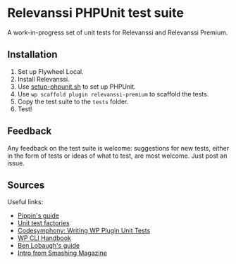 # Relevanssi PHPUnit test suite

A work-in-progress set of unit tests for Relevanssi and Relevanssi Premium.

## Installation

1. Set up Flywheel Local.
2. Install Relevanssi.
3. Use [setup-phpunit.sh](https://gist.github.com/keesiemeijer/a888f3d9609478b310c2d952644891ba) to set up PHPUnit.
4. Use `wp scaffold plugin relevanssi-premium` to scaffold the tests.
5. Copy the test suite to the `tests` folder.
6. Test!

## Feedback
Any feedback on the test suite is welcome: suggestions for new tests, either in the form of tests or ideas of what to test, are most welcome. Just post an issue.

## Sources

Useful links:

- [Pippin's guide](https://pippinsplugins.com/series/unit-tests-wordpress-plugins/)
- [Unit test factories](https://core.trac.wordpress.org/browser/trunk/tests/phpunit/includes/factory?order=name)
- [Codesymphony: Writing WP Plugin Unit Tests](https://codesymphony.co/writing-wordpress-plugin-unit-tests/)
- [WP CLI Handbook](https://make.wordpress.org/cli/handbook/plugin-unit-tests/)
- [Ben Lobaugh's guide](https://ben.lobaugh.net/blog/84669/how-to-add-unit-testing-and-continuous-integration-to-your-wordpress-plugin)
- [Intro from Smashing Magazine](https://www.smashingmagazine.com/2017/12/automated-testing-wordpress-plugins-phpunit/)